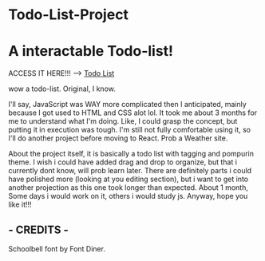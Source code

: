 # Todo-List-Project
<h1>A interactable Todo-list!</h1>

ACCESS IT HERE!!! --> <a href="https://jp8bit.github.io/Todo-List-Project/index.html">Todo List</a>

<p>wow a todo-list. Original, I know.</p>

<p>I'll say, JavaScript was WAY more complicated then I anticipated, mainly because I got used to HTML and CSS alot lol. It took me about 3 months for me to understand what I'm doing. Like, I could grasp the concept, but putting it in execution was tough. I'm still not fully comfortable using it, so I'll do another project before moving to React. Prob a Weather site.</p>

<p>About the project itself, it is basically a todo list with tagging and pompurin theme. I wish i could have added drag and drop to organize, but that i currently dont know, will prob learn later. There are definitely parts i could have polished more (looking at you editing section), but i want to get into another projection as this one took longer than expected. About 1 month, Some days i would work on it, others i would study js. Anyway, hope you like it!!!</p>


<h2>- CREDITS -</h2>

<p>Schoolbell font by Font Diner.</p>

